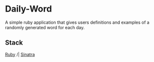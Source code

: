 # Daily-Word
A simple ruby application that gives users definitions and examples of a randomly generated word for each day.

## Stack
[Ruby](https://www.ruby-lang.org/en/) /|
[Sinatra](http://sinatrarb.com/documentation.html)
